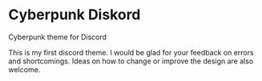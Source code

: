 # Cyberpunk Diskord
Cyberpunk theme for Discord

This is my first discord theme. I would be glad for your feedback on errors and shortcomings. Ideas on how to change or improve the design are also welcome.
